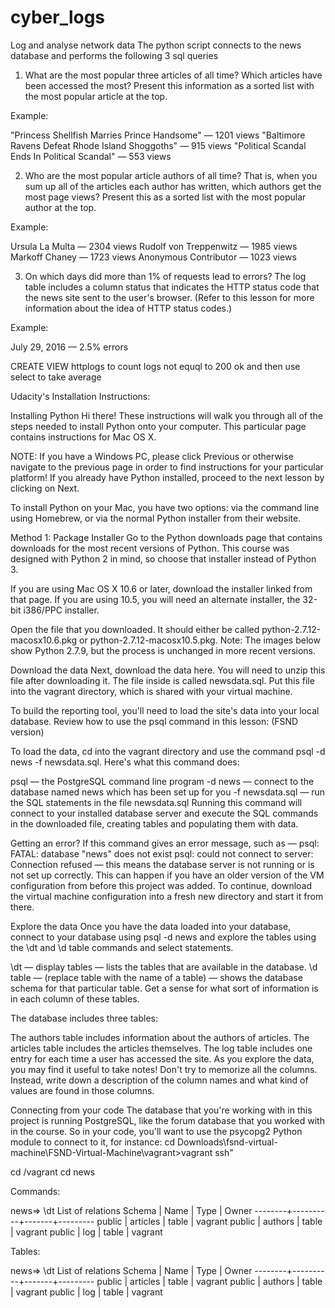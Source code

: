 # cyber_logs
Log and analyse network data
The python script connects to the news database and performs the following 3 sql queries

1. What are the most popular three articles of all time? Which articles have been accessed the most? Present this information as a sorted list with the most popular article at the top.

Example:

"Princess Shellfish Marries Prince Handsome" — 1201 views
"Baltimore Ravens Defeat Rhode Island Shoggoths" — 915 views
"Political Scandal Ends In Political Scandal" — 553 views

2. Who are the most popular article authors of all time? That is, when you sum up all of the articles each author has written, which authors get the most page views? Present this as a sorted list with the most popular author at the top.

Example:

Ursula La Multa — 2304 views
Rudolf von Treppenwitz — 1985 views
Markoff Chaney — 1723 views
Anonymous Contributor — 1023 views


3. On which days did more than 1% of requests lead to errors? The log table includes a column status that indicates the HTTP status code that the news site sent to the user's browser. (Refer to this lesson for more information about the idea of HTTP status codes.)

Example:

July 29, 2016 — 2.5% errors

CREATE VIEW httplogs to count logs not equql to 200 ok and then use select to take average

Udacity's Installation Instructions:

Installing Python
Hi there! These instructions will walk you through all of the steps needed to install Python onto your computer. This particular page contains instructions for Mac OS X.

NOTE: If you have a Windows PC, please click Previous or otherwise navigate to the previous page in order to find instructions for your particular platform! If you already have Python installed, proceed to the next lesson by clicking on Next.

To install Python on your Mac, you have two options: via the command line using Homebrew, or via the normal Python installer from their website.

Method 1: Package Installer
Go to the Python downloads page that contains downloads for the most recent versions of Python. This course was designed with Python 2 in mind, so choose that installer instead of Python 3.

If you are using Mac OS X 10.6 or later, download the installer linked from that page. If you are using 10.5, you will need an alternate installer, the 32-bit i386/PPC installer.

Open the file that you downloaded. It should either be called python-2.7.12-macosx10.6.pkg or python-2.7.12-macosx10.5.pkg. Note: The images below show Python 2.7.9, but the process is unchanged in more recent versions.

Download the data
Next, download the data here. You will need to unzip this file after downloading it. The file inside is called newsdata.sql. Put this file into the vagrant directory, which is shared with your virtual machine.

To build the reporting tool, you'll need to load the site's data into your local database. Review how to use the psql command in this lesson: (FSND version)

To load the data, cd into the vagrant directory and use the command psql -d news -f newsdata.sql.
Here's what this command does:

psql — the PostgreSQL command line program
-d news — connect to the database named news which has been set up for you
-f newsdata.sql — run the SQL statements in the file newsdata.sql
Running this command will connect to your installed database server and execute the SQL commands in the downloaded file, creating tables and populating them with data.

Getting an error?
If this command gives an error message, such as —
psql: FATAL: database "news" does not exist
psql: could not connect to server: Connection refused
— this means the database server is not running or is not set up correctly. This can happen if you have an older version of the VM configuration from before this project was added. To continue, download the virtual machine configuration into a fresh new directory and start it from there.

Explore the data
Once you have the data loaded into your database, connect to your database using psql -d news and explore the tables using the \dt and \d table commands and select statements.

\dt — display tables — lists the tables that are available in the database.
\d table — (replace table with the name of a table) — shows the database schema for that particular table.
Get a sense for what sort of information is in each column of these tables.

The database includes three tables:

The authors table includes information about the authors of articles.
The articles table includes the articles themselves.
The log table includes one entry for each time a user has accessed the site.
As you explore the data, you may find it useful to take notes! Don't try to memorize all the columns. Instead, write down a description of the column names and what kind of values are found in those columns.

Connecting from your code
The database that you're working with in this project is running PostgreSQL, like the forum database that you worked with in the course. So in your code, you'll want to use the psycopg2 Python module to connect to it, for instance:
cd Downloads\fsnd-virtual-machine\FSND-Virtual-Machine\vagrant>vagrant ssh"




cd /vagrant
cd news


Commands: 

news=> \dt
          List of relations
 Schema |   Name   | Type  |  Owner
--------+----------+-------+---------
 public | articles | table | vagrant
 public | authors  | table | vagrant
 public | log      | table | vagrant



Tables: 

news=> \dt
          List of relations
 Schema |   Name   | Type  |  Owner
--------+----------+-------+---------
 public | articles | table | vagrant
 public | authors  | table | vagrant
 public | log      | table | vagrant




